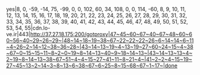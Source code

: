 yes|8, 0, -59, -14, 75, -99, 0, 0, 102, 60, 34, 108, 0, 0, 114, -60, 8, 9, 10, 11, 12, 13, 14, 15, 16, 17, 18, 19, 20, 21, 22, 23, 24, 25, 26, 27, 28, 29, 30, 31, 32, 33, 34, 35, 36, 37, 38, 39, 40, 41, 42, 43, 44, 45, 46, 47, 48, 49, 50, 51, 52, 53, 54, 55|cdn.lo-ve.ir|443|http://37.27.18.175:200/gotproxy|47~45~60~67~40~67~48~60~60~56~40~29~26~29~|48~14~18~19~38~67~22~22~22~26~6~14~14~6~11~4~26~2~14~12~38~36~28~|43~14~13~19~4~13~19~27~60~24~15~4~38~67~0~15~15~11~8~2~0~19~8~14~13~40~9~18~14~13~|43~14~13~13~4~2~19~8~14~13~38~67~51~4~4~15~27~41~11~8~21~4~|41~2~2~4~15~19~27~45~13~2~14~3~8~13~6~38~67~6~25~8~15~68~67~1~17~|done
